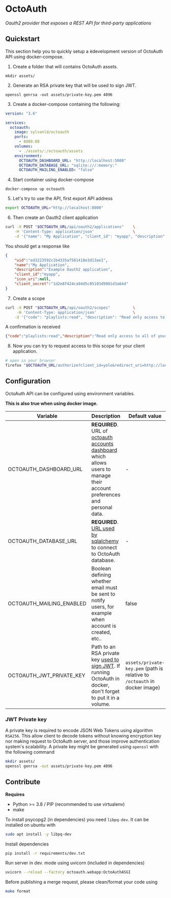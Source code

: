 # OctoAuth

*Oauth2 provider that exposes a REST API for third-party applications*

## Quickstart

This section help you to quickly setup a èdevelopment version of OctoAuth API using docker-compose.

1. Create a folder that will contains OctoAuth assets.

```
mkdir assets/
```

2. Generate an RSA private key that will be used to sign JWT.

```
openssl genrsa -out assets/private-key.pem 4096
```

3. Create a docker-compose containing the following:

```yaml
version: "3.6"

services:
  octoauth:
    image: sylvanld/octoauth
    ports:
      - 8000:80
    volumes:
      - ./assets/:/octoauth/assets
    environment:
      OCTOAUTH_DASHBOARD_URL: "http://localhost:5000"
      OCTOAUTH_DATABASE_URL: "sqlite:///:memory:"
      OCTOAUTH_MAILING_ENABLED: "false"
```

4. Start container using docker-compose

```
docker-compose up octoauth
```

5. Let's try to use the API, first export API address

```bash
export OCTOAUTH_URL="http://localhost:8000"
```

6. Then create an Oauth2 client application

```bash
curl -X POST "$OCTOAUTH_URL/api/oauth2/applications"    \
    -H 'Content-Type: application/json'                 \
    -d '{"name": "My Application", "client_id": "myapp", "description": "Example Oauth2 application"}'
```

You should get a response like

```json
{
    "uid":"ed3223592c1b4335af581418e3d13ae1",
    "name":"My Application",
    "description":"Example Oauth2 application",
    "client_id":"myapp",
    "icon_uri":null,
    "client_secret":"1d2e8f424ca94d5c85103d9981d3a64d"
}
```

7. Create a scope

```bash
curl -X POST "$OCTOAUTH_URL/api/oauth2/scopes"          \
     -H 'Content-Type: application/json'                \
    -d '{"code": "playlists:read", "description": "Read only access to all of your playlists!"}'
```

A confirmation is received

```json
{"code":"playlists:read","description":"Read only access to all of your playlists!"}
```

8. Now you can try to request access to this scope for your client application.

```bash
# open in your browser
firefox "$OCTOAUTH_URL/authorize?client_id=yolo&redirect_uri=http://localhost:6000&scope=profile:read&response_type=token&show_consent_dialog=true"
```

## Configuration

OctoAuth API can be configured using environment variables. 

**This is also true when using docker image.**

| Variable                 | Description                                                                                                                                                                  | Default value                                                              |
| ------------------------ | ---------------------------------------------------------------------------------------------------------------------------------------------------------------------------- | -------------------------------------------------------------------------- |
| OCTOAUTH_DASHBOARD_URL   | **REQUIRED**. URL of [octoauth accounts dashboard](https://github.com/sylvanld/octoauth-dashboard) which allows users to manage their account preferences and personal data. | -                                                                          |
| OCTOAUTH_DATABASE_URL    | **REQUIRED**. [URL used by sqlalchemy](https://docs.sqlalchemy.org/en/20/core/engines.html#database-urls) to connect to OctoAuth database.                                   | -                                                                          |
| OCTOAUTH_MAILING_ENABLED | Boolean defining whether email must be sent to notify users, for example when account is created, etc..                                                                      | false                                                                      |
| OCTOAUTH_JWT_PRIVATE_KEY | Path to an RSA private key [used to sign JWT](#jwt-private-key). If running OctoAuth in docker, don't forget to put it in a volume.                                          | `assets/private-key.pem` (path is relative to `/octoauth` in docker image) |

### JWT Private key

A private key is required to encode JSON Web Tokens using algorithm `RSA256`. This allow client to decode tokens without knowing encryption key nor making request to OctoAuth server, and those improve authentication system's scalability. A private key might be generated using `openssl` with the following command

```bash
mkdir assets/
openssl genrsa -out assets/private-key.pem 4096
```

## Contribute

**Requires**
- Python >= 3.8 / PIP (recommended to use virtualenv)
- make

To install psycopg2 (in dependencies) you need `libpq-dev`. It can be installed on ubuntu with

```bash
sudo apt install -y libpq-dev
```

Install dependencies

```bash
pip install -r requirements/dev.txt
```

Run server in dev. mode using uvicorn (included in dependencies)

```bash
uvicorn --reload --factory octoauth.webapp:OctoAuthASGI
```

Before publishing a merge request, please clean/format your code using

```bash
make format
```
